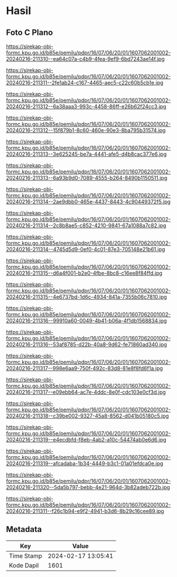 # Hasil

## Foto C Plano

https://sirekap-obj-formc.kpu.go.id/b85e/pemilu/pdpr/16/07/06/20/01/1607062001002-20240216-211310--ea64c07a-c4b9-4fea-9ef9-6bd7243ae14f.jpg

https://sirekap-obj-formc.kpu.go.id/b85e/pemilu/pdpr/16/07/06/20/01/1607062001002-20240216-211311--2fe1ab24-c167-4465-aec5-c22c60b5cb1e.jpg

https://sirekap-obj-formc.kpu.go.id/b85e/pemilu/pdpr/16/07/06/20/01/1607062001002-20240216-211312--6a38aaa3-993c-4458-86ff-e26b62f24cc3.jpg

https://sirekap-obj-formc.kpu.go.id/b85e/pemilu/pdpr/16/07/06/20/01/1607062001002-20240216-211312--15f879b1-8c60-460e-90e3-8ba795b31574.jpg

https://sirekap-obj-formc.kpu.go.id/b85e/pemilu/pdpr/16/07/06/20/01/1607062001002-20240216-211313--3e625245-be7a-4441-afe5-d4b8cac377e6.jpg

https://sirekap-obj-formc.kpu.go.id/b85e/pemilu/pdpr/16/07/06/20/01/1607062001002-20240216-211313--6a93b9d0-7089-4555-b264-8490b1150511.jpg

https://sirekap-obj-formc.kpu.go.id/b85e/pemilu/pdpr/16/07/06/20/01/1607062001002-20240216-211314--2ae9dbb0-465e-4437-8443-4c90449372f5.jpg

https://sirekap-obj-formc.kpu.go.id/b85e/pemilu/pdpr/16/07/06/20/01/1607062001002-20240216-211314--2c8b8ae5-c852-4210-9841-67a1088a7c82.jpg

https://sirekap-obj-formc.kpu.go.id/b85e/pemilu/pdpr/16/07/06/20/01/1607062001002-20240216-211314--4745d5d9-0ef0-4c01-87e3-705148e21b61.jpg

https://sirekap-obj-formc.kpu.go.id/b85e/pemilu/pdpr/16/07/06/20/01/1607062001002-20240216-211315--d6a4f001-b2e0-4fbe-8bc8-c16ee8f84ffd.jpg

https://sirekap-obj-formc.kpu.go.id/b85e/pemilu/pdpr/16/07/06/20/01/1607062001002-20240216-211315--4e6737bd-1d6c-4934-841a-7355b06c7810.jpg

https://sirekap-obj-formc.kpu.go.id/b85e/pemilu/pdpr/16/07/06/20/01/1607062001002-20240216-211316--99910a60-0049-4b41-b06a-4f1db1568834.jpg

https://sirekap-obj-formc.kpu.go.id/b85e/pemilu/pdpr/16/07/06/20/01/1607062001002-20240216-211316--53af8785-d22b-40a8-9d62-fe71860ad340.jpg

https://sirekap-obj-formc.kpu.go.id/b85e/pemilu/pdpr/16/07/06/20/01/1607062001002-20240216-211317--998e6aa9-750f-492c-83d8-81e8f8fd6f1a.jpg

https://sirekap-obj-formc.kpu.go.id/b85e/pemilu/pdpr/16/07/06/20/01/1607062001002-20240216-211317--e09ebb64-ac7e-4ddc-8e0f-cdc103e0cf3d.jpg

https://sirekap-obj-formc.kpu.go.id/b85e/pemilu/pdpr/16/07/06/20/01/1607062001002-20240216-211318--c39be002-9327-45a8-8562-d041b05180c5.jpg

https://sirekap-obj-formc.kpu.go.id/b85e/pemilu/pdpr/16/07/06/20/01/1607062001002-20240216-211319--e4ecdbfd-f8eb-4ab2-a10c-54474ab0e6d6.jpg

https://sirekap-obj-formc.kpu.go.id/b85e/pemilu/pdpr/16/07/06/20/01/1607062001002-20240216-211319--afcadaba-1b34-4449-b3c1-01a01efdca0e.jpg

https://sirekap-obj-formc.kpu.go.id/b85e/pemilu/pdpr/16/07/06/20/01/1607062001002-20240216-211320--5da5b797-bebb-4e21-964d-3b82adeb722b.jpg

https://sirekap-obj-formc.kpu.go.id/b85e/pemilu/pdpr/16/07/06/20/01/1607062001002-20240216-211311--f26c1b94-e9f2-4941-b3d6-8b29c16cee89.jpg


## Metadata

| Key        | Value               |
| ---------- | ------------------- |
| Time Stamp | 2024-02-17 13:05:41 |
| Kode Dapil | 1601                |



